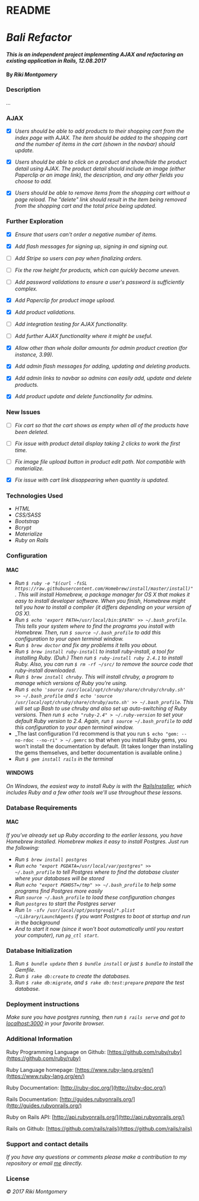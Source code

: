# README

# _Bali Refactor_

#### _This is an independent project implementing AJAX and refactoring an existing application in Rails, 12.08.2017_

#### By _Riki Montgomery_

### Description

_..._

### AJAX

- [x] _Users should be able to add products to their shopping cart from the index page with AJAX. The item should be added to the shopping cart and the number of items in the cart (shown in the navbar) should update._

- [x] _Users should be able to click on a product and show/hide the product detail using AJAX. The product detail should include an image (either Paperclip or an image link), the description, and any other fields you choose to add._

- [x] _Users should be able to remove items from the shopping cart without a page reload. The "delete" link should result in the item being removed from the shopping cart and the total price being updated._

### Further Exploration

- [x] _Ensure that users can't order a negative number of items._

- [x] _Add flash messages for signing up, signing in and signing out._

- [ ] _Add Stripe so users can pay when finalizing orders._

- [ ] _Fix the row height for products, which can quickly become uneven._

- [ ] _Add password validations to ensure a user's password is sufficiently complex._

- [x] _Add Paperclip for product image upload._

- [x] _Add product validations._

- [ ] _Add integration testing for AJAX functionality._

- [ ] _Add further AJAX functionality where it might be useful._

- [x] _Allow other than whole dollar amounts for admin product creation (for instance, 3.99)._

- [x] _Add admin flash messages for adding, updating and deleting products._

- [x] _Add admin links to navbar so admins can easily add, update and delete products._

- [x] _Add product update and delete functionality for admins._

### New Issues

- [ ] _Fix cart so that the cart shows as empty when all of the products have been deleted._

- [ ] _Fix issue with product detail display taking 2 clicks to work the first time._

- [ ] _Fix image file upload button in product edit path. Not compatible with materialize._

- [x] _Fix issue with cart link disappearing when quantity is updated._

### Technologies Used

* _HTML_
* _CSS/SASS_
* _Bootstrap_
* _Bcrypt_
* _Materialize_
* _Ruby on Rails_

### Configuration

#### MAC
* _Run `$ ruby -e "$(curl -fsSL https://raw.githubusercontent.com/Homebrew/install/master/install)"`. This will install Homebrew, a package manager for OS X that makes it easy to install developer software. When you finish, Homebrew might tell you how to install a compiler (it differs depending on your version of OS X)._
* _Run `$ echo 'export PATH=/usr/local/bin:$PATH' >> ~/.bash_profile`. This tells your system where to find the programs you install with Homebrew. Then, run `$ source ~/.bash_profile` to add this configuration to your open terminal window._
* _Run `$ brew doctor` and fix any problems it tells you about._
* _Run `$ brew install ruby-install` to install ruby-install, a tool for installing Ruby. (Duh.) Then run `$ ruby-install ruby 2.4.1` to install Ruby. Also, you can run `$ rm -rf ~/src/` to remove the source code that ruby-install downloaded._
* _Run `$ brew install chruby`. This will install chruby, a program to manage which versions of Ruby you're using._
* _Run `$ echo 'source /usr/local/opt/chruby/share/chruby/chruby.sh' >> ~/.bash_profile` and `$ echo 'source /usr/local/opt/chruby/share/chruby/auto.sh' >> ~/.bash_profile`. This will set up Bash to use chruby and also set up auto-switching of Ruby versions. Then run `$ echo "ruby-2.4" > ~/.ruby-version` to set your default Ruby version to 2.4. Again, run `$ source ~/.bash_profile` to add this configuration to your open terminal window._
* _The last configuration I'd recommend is that you run `$ echo "gem: --no-rdoc --no-ri" > ~/.gemrc` so that when you install Ruby gems, you won't install the documentation by default. (It takes longer than installing the gems themselves, and better documentation is available online.)
* _Run `$ gem install rails` in the terminal_

#### WINDOWS

_On Windows, the easiest way to install Ruby is with the [RailsInstaller](http://railsinstaller.org/en), which includes Ruby and a few other tools we'll use throughout these lessons._

### Database Requirements

#### MAC

_If you've already set up Ruby according to the earlier lessons, you have Homebrew installed. Homebrew makes it easy to install Postgres. Just run the following:_

* _Run `$ brew install postgres`_
* _Run `echo "export PGDATA=/usr/local/var/postgres" >> ~/.bash_profile` to tell Postgres where to find the database cluster where your databases will be stored_
* _Run `echo "export PGHOST=/tmp" >> ~/.bash_profile` to help some programs find Postgres more easily_
* _Run `source ~/.bash_profile` to load these configuration changes_
* _Run `postgres` to start the Postgres server_
* _Run `ln -sfv /usr/local/opt/postgresql/*.plist ~/Library/LaunchAgents` if you want Postgres to boot at startup and run in the background_
* _And to start it now (since it won't boot automatically until you restart your computer), run `pg_ctl start`._

### Database Initialization

1. _Run `$ bundle update` then `$ bundle install` or just `$ bundle` to install the Gemfile._
2. _Run `$ rake db:create` to create the databases._
3. _Run `$ rake db:migrate`, and `$ rake db:test:prepare` prepare the test database._

### Deployment instructions

_Make sure you have postgres running, then run `$ rails serve` and got to [localhost:3000](localhost:3000) in your favorite browser._

### Additional Information

Ruby Programming Language on Github: [https://github.com/ruby/ruby](https://github.com/ruby/ruby)

Ruby Language homepage: [https://www.ruby-lang.org/en/](https://www.ruby-lang.org/en/)

Ruby Documentation: [http://ruby-doc.org/](http://ruby-doc.org/)

Rails Documentation: [http://guides.rubyonrails.org/](http://guides.rubyonrails.org/)

Ruby on Rails API: [http://api.rubyonrails.org/](http://api.rubyonrails.org/)

Rails on Github: [https://github.com/rails/rails](https://github.com/rails/rails)

### Support and contact details

_If you have any questions or comments please make a contribution to my repository or email [me](mostriki820@gmail.com) directly._

### License

_© 2017 Riki Montgomery_
